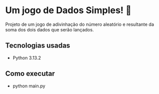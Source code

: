 # Um jogo de Dados Simples! 🎲

Projeto de um jogo de adivinhação do número aleatório e resultante da soma dos dois dados que serão lançados.

## Tecnologias usadas
- Python 3.13.2

## Como executar
- python main.py
